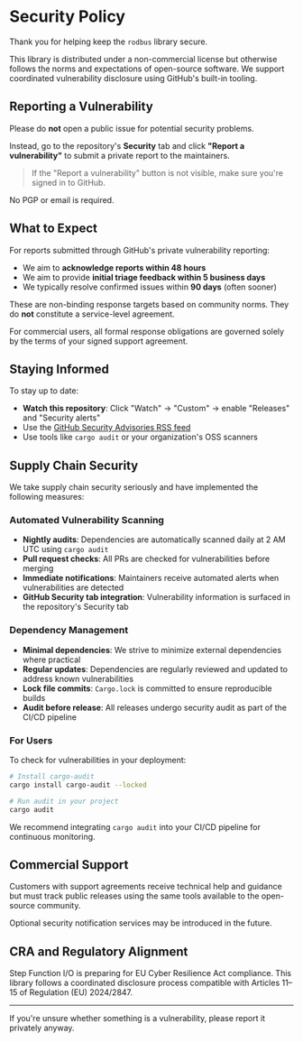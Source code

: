 # Security Policy

Thank you for helping keep the `rodbus` library secure.

This library is distributed under a non-commercial license but otherwise follows the norms and expectations of
open-source software. We support coordinated vulnerability disclosure using GitHub's built-in tooling.

## Reporting a Vulnerability

Please do **not** open a public issue for potential security problems.

Instead, go to the repository's **Security** tab and click **"Report a vulnerability"** to submit a private report to
the maintainers.

> If the "Report a vulnerability" button is not visible, make sure you're signed in to GitHub.

No PGP or email is required.

## What to Expect

For reports submitted through GitHub's private vulnerability reporting:

- We aim to **acknowledge reports within 48 hours**
- We aim to provide **initial triage feedback within 5 business days**
- We typically resolve confirmed issues within **90 days** (often sooner)

These are non-binding response targets based on community norms. They do **not** constitute a service-level agreement.

For commercial users, all formal response obligations are governed solely by the terms of your signed support agreement.

## Staying Informed

To stay up to date:

- **Watch this repository**: Click "Watch" → "Custom" → enable "Releases" and "Security alerts"
- Use the
  [GitHub Security Advisories RSS feed](https://github.blog/changelog/2022-10-25-syndicate-github-security-advisories-with-rss/)
- Use tools like `cargo audit` or your organization's OSS scanners

## Supply Chain Security

We take supply chain security seriously and have implemented the following measures:

### Automated Vulnerability Scanning

- **Nightly audits**: Dependencies are automatically scanned daily at 2 AM UTC using `cargo audit`
- **Pull request checks**: All PRs are checked for vulnerabilities before merging
- **Immediate notifications**: Maintainers receive automated alerts when vulnerabilities are detected
- **GitHub Security tab integration**: Vulnerability information is surfaced in the repository's Security tab

### Dependency Management

- **Minimal dependencies**: We strive to minimize external dependencies where practical
- **Regular updates**: Dependencies are regularly reviewed and updated to address known vulnerabilities
- **Lock file commits**: `Cargo.lock` is committed to ensure reproducible builds
- **Audit before release**: All releases undergo security audit as part of the CI/CD pipeline

### For Users

To check for vulnerabilities in your deployment:

```bash
# Install cargo-audit
cargo install cargo-audit --locked

# Run audit in your project
cargo audit
```

We recommend integrating `cargo audit` into your CI/CD pipeline for continuous monitoring.

## Commercial Support

Customers with support agreements receive technical help and guidance but must track public releases using the same
tools available to the open-source community.

Optional security notification services may be introduced in the future.

## CRA and Regulatory Alignment

Step Function I/O is preparing for EU Cyber Resilience Act compliance. This library follows a coordinated disclosure
process compatible with Articles 11–15 of Regulation (EU) 2024/2847.

---

If you're unsure whether something is a vulnerability, please report it privately anyway.
